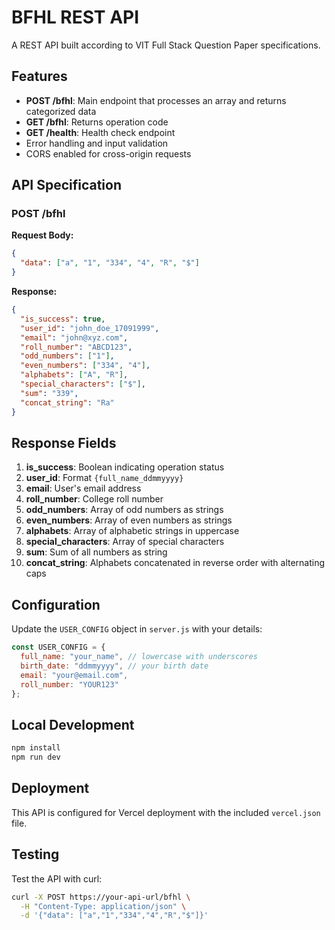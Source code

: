 # BFHL REST API

A REST API built according to VIT Full Stack Question Paper specifications.

## Features

- **POST /bfhl**: Main endpoint that processes an array and returns categorized data
- **GET /bfhl**: Returns operation code
- **GET /health**: Health check endpoint
- Error handling and input validation
- CORS enabled for cross-origin requests

## API Specification

### POST /bfhl

**Request Body:**
```json
{
  "data": ["a", "1", "334", "4", "R", "$"]
}
```

**Response:**
```json
{
  "is_success": true,
  "user_id": "john_doe_17091999",
  "email": "john@xyz.com",
  "roll_number": "ABCD123",
  "odd_numbers": ["1"],
  "even_numbers": ["334", "4"],
  "alphabets": ["A", "R"],
  "special_characters": ["$"],
  "sum": "339",
  "concat_string": "Ra"
}
```

## Response Fields

1. **is_success**: Boolean indicating operation status
2. **user_id**: Format `{full_name_ddmmyyyy}`
3. **email**: User's email address
4. **roll_number**: College roll number
5. **odd_numbers**: Array of odd numbers as strings
6. **even_numbers**: Array of even numbers as strings
7. **alphabets**: Array of alphabetic strings in uppercase
8. **special_characters**: Array of special characters
9. **sum**: Sum of all numbers as string
10. **concat_string**: Alphabets concatenated in reverse order with alternating caps

## Configuration

Update the `USER_CONFIG` object in `server.js` with your details:

```javascript
const USER_CONFIG = {
  full_name: "your_name", // lowercase with underscores
  birth_date: "ddmmyyyy", // your birth date
  email: "your@email.com",
  roll_number: "YOUR123"
};
```

## Local Development

```bash
npm install
npm run dev
```

## Deployment

This API is configured for Vercel deployment with the included `vercel.json` file.

## Testing

Test the API with curl:

```bash
curl -X POST https://your-api-url/bfhl \
  -H "Content-Type: application/json" \
  -d '{"data": ["a","1","334","4","R","$"]}'
```